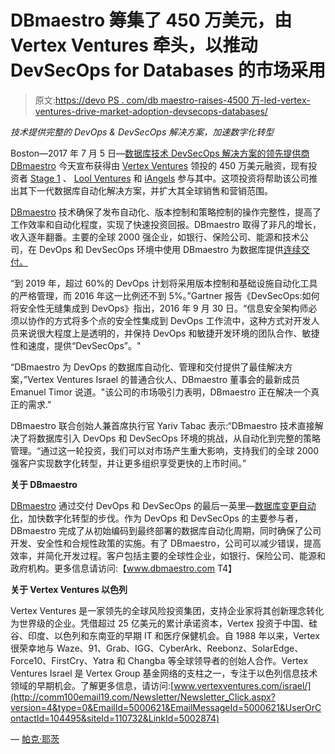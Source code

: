# DBmaestro 筹集了 450 万美元，由 Vertex Ventures 牵头，以推动 DevSecOps for Databases 的市场采用

> 原文:[https://devo PS . com/db maestro-raises-4500 万-led-vertex-ventures-drive-market-adoption-devsecops-databases/](https://devops.com/dbmaestro-raises-4-5-million-led-vertex-ventures-drive-market-adoption-devsecops-databases/)

*技术提供完整的 DevOps & DevSecOps 解决方案，加速数字化转型*

Boston—2017 年 7 月 5 日—[数据库技术 DevSecOps 解决方案的领先提供商 DBmaestro](http://comm100email19.com/Newsletter/Newsletter_Click.aspx?version=4&type=0&EmailId=5000621&EmailMessageId=5000621&UserOrContactId=104495&siteId=110732&LinkId=5002875) 今天宣布获得由 [Vertex Ventures](http://comm100email19.com/Newsletter/Newsletter_Click.aspx?version=4&type=0&EmailId=5000621&EmailMessageId=5000621&UserOrContactId=104495&siteId=110732&LinkId=5002870) 领投的 450 万美元融资，现有投资者 [Stage 1](http://comm100email19.com/Newsletter/Newsletter_Click.aspx?version=4&type=0&EmailId=5000621&EmailMessageId=5000621&UserOrContactId=104495&siteId=110732&LinkId=5002871) 、 [Lool Ventures](http://comm100email19.com/Newsletter/Newsletter_Click.aspx?version=4&type=0&EmailId=5000621&EmailMessageId=5000621&UserOrContactId=104495&siteId=110732&LinkId=5002873) 和 [iAngels](http://comm100email19.com/Newsletter/Newsletter_Click.aspx?version=4&type=0&EmailId=5000621&EmailMessageId=5000621&UserOrContactId=104495&siteId=110732&LinkId=5002872) 参与其中。这项投资将帮助该公司推出其下一代数据库自动化解决方案，并扩大其全球销售和营销范围。

[DBmaestro](http://comm100email19.com/Newsletter/Newsletter_Click.aspx?version=4&type=0&EmailId=5000621&EmailMessageId=5000621&UserOrContactId=104495&siteId=110732&LinkId=5002875) 技术确保了发布自动化、版本控制和策略控制的操作完整性，提高了工作效率和自动化程度，实现了快速投资回报。DBmaestro 取得了非凡的增长，收入逐年翻番。主要的全球 2000 强企业，如银行、保险公司、能源和技术公司，在 DevOps 和 DevSecOps 环境中使用 DBmaestro 为数据库提供[连续交付。](http://comm100email19.com/Newsletter/Newsletter_Click.aspx?version=4&type=0&EmailId=5000621&EmailMessageId=5000621&UserOrContactId=104495&siteId=110732&LinkId=5002869)

“到 2019 年，超过 60%的 DevOps 计划将采用版本控制和基础设施自动化工具的严格管理，而 2016 年这一比例还不到 5%。”Gartner 报告《DevSecOps:如何将安全性无缝集成到 DevOps》指出，2016 年 9 月 30 日。“信息安全架构师必须以协作的方式将多个点的安全性集成到 DevOps 工作流中，这种方式对开发人员来说很大程度上是透明的，并保持 DevOps 和敏捷开发环境的团队合作、敏捷性和速度，提供“DevSecOps”。"

“DBmaestro 为 DevOps 的数据库自动化、管理和交付提供了最佳解决方案，”Vertex Ventures Israel 的普通合伙人、DBmaestro 董事会的最新成员 Emanuel Timor 说道。"该公司的市场吸引力表明，DBmaestro 正在解决一个真正的需求."

DBmaestro 联合创始人兼首席执行官 Yariv Tabac 表示:“DBmaestro 技术直接解决了将数据库引入 DevOps 和 DevSecOps 环境的挑战，从自动化到完整的策略管理。“通过这一轮投资，我们可以对市场产生重大影响，支持我们的全球 2000 强客户实现数字化转型，并让更多组织享受更快的上市时间。”

**关于 DBmaestro**

[DBmaestro](http://comm100email19.com/Newsletter/Newsletter_Click.aspx?version=4&type=0&EmailId=5000621&EmailMessageId=5000621&UserOrContactId=104495&siteId=110732&LinkId=5002875) 通过交付 DevOps 和 DevSecOps 的最后一英里—[数据库变更自动化](http://comm100email19.com/Newsletter/Newsletter_Click.aspx?version=4&type=0&EmailId=5000621&EmailMessageId=5000621&UserOrContactId=104495&siteId=110732&LinkId=5002868)，加快数字化转型的步伐。作为 DevOps 和 DevSecOps 的主要参与者，DBmaestro 完成了从初始编码到最终部署的数据库自动化周期，同时确保了公司开发、安全性和合规性政策的实施。有了 DBmaestro，公司可以减少错误，提高效率，并简化开发过程。客户包括主要的全球性企业，如银行、保险公司、能源和政府机构。更多信息请访问:【www.dbmaestro.com T4】

**关于 Vertex Ventures 以色列**

Vertex Ventures 是一家领先的全球风险投资集团，支持企业家将其创新理念转化为世界级的企业。凭借超过 25 亿美元的累计承诺资本，Vertex 投资于中国、硅谷、印度、以色列和东南亚的早期 IT 和医疗保健机会。自 1988 年以来，Vertex 很荣幸地与 Waze、91、Grab、IGG、CyberArk、Reebonz、SolarEdge、Force10、FirstCry、Yatra 和 Changba 等全球领导者的创始人合作。Vertex Ventures Israel 是 Vertex Group 基金网络的支柱之一，专注于以色列信息技术领域的早期机会。了解更多信息，请访问:[www.vertexventures.com/israel/](http://comm100email19.com/Newsletter/Newsletter_Click.aspx?version=4&type=0&EmailId=5000621&EmailMessageId=5000621&UserOrContactId=104495&siteId=110732&LinkId=5002874)

— [帕克·耶茨](https://devops.com/author/parkerdevops-com/)